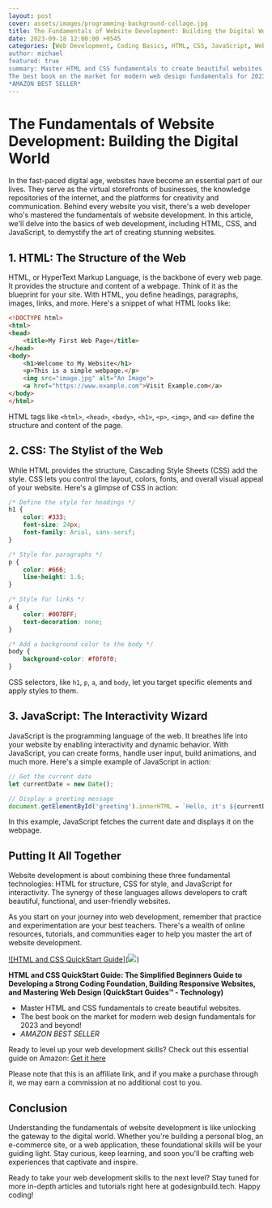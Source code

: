 ```yaml
---
layout: post
cover: assets/images/programming-background-collage.jpg
title: The Fundamentals of Website Development: Building the Digital World
date: 2023-09-18 12:00:00 +0545
categories: [Web Development, Coding Basics, HTML, CSS, JavaScript, Website Design, Beginner's Guide, Coding Fundamentals, Web Development Essentials]
author: michael
featured: true
summary: Master HTML and CSS fundamentals to create beautiful websites.
The best book on the market for modern web design fundamentals for 2023 and beyond!
*AMAZON BEST SELLER*
---
```


# The Fundamentals of Website Development: Building the Digital World

In the fast-paced digital age, websites have become an essential part of our lives. They serve as the virtual storefronts of businesses, the knowledge repositories of the internet, and the platforms for creativity and communication. Behind every website you visit, there's a web developer who's mastered the fundamentals of website development. In this article, we'll delve into the basics of web development, including HTML, CSS, and JavaScript, to demystify the art of creating stunning websites.

## **1. HTML: The Structure of the Web**

HTML, or HyperText Markup Language, is the backbone of every web page. It provides the structure and content of a webpage. Think of it as the blueprint for your site. With HTML, you define headings, paragraphs, images, links, and more. Here's a snippet of what HTML looks like:

```html
<!DOCTYPE html>
<html>
<head>
    <title>My First Web Page</title>
</head>
<body>
    <h1>Welcome to My Website</h1>
    <p>This is a simple webpage.</p>
    <img src="image.jpg" alt="An Image">
    <a href="https://www.example.com">Visit Example.com</a>
</body>
</html>
```

HTML tags like `<html>`, `<head>`, `<body>`, `<h1>`, `<p>`, `<img>`, and `<a>` define the structure and content of the page.

## **2. CSS: The Stylist of the Web**

While HTML provides the structure, Cascading Style Sheets (CSS) add the style. CSS lets you control the layout, colors, fonts, and overall visual appeal of your website. Here's a glimpse of CSS in action:

```css
/* Define the style for headings */
h1 {
    color: #333;
    font-size: 24px;
    font-family: Arial, sans-serif;
}

/* Style for paragraphs */
p {
    color: #666;
    line-height: 1.6;
}

/* Style for links */
a {
    color: #007BFF;
    text-decoration: none;
}

/* Add a background color to the body */
body {
    background-color: #f0f0f0;
}
```

CSS selectors, like `h1`, `p`, `a`, and `body`, let you target specific elements and apply styles to them.

## **3. JavaScript: The Interactivity Wizard**

JavaScript is the programming language of the web. It breathes life into your website by enabling interactivity and dynamic behavior. With JavaScript, you can create forms, handle user input, build animations, and much more. Here's a simple example of JavaScript in action:

```javascript
// Get the current date
let currentDate = new Date();

// Display a greeting message
document.getElementById('greeting').innerHTML = `Hello, it's ${currentDate.toDateString()}!`;
```

In this example, JavaScript fetches the current date and displays it on the webpage.

## **Putting It All Together**

Website development is about combining these three fundamental technologies: HTML for structure, CSS for style, and JavaScript for interactivity. The synergy of these languages allows developers to craft beautiful, functional, and user-friendly websites.

As you start on your journey into web development, remember that practice and experimentation are your best teachers. There's a wealth of online resources, tutorials, and communities eager to help you master the art of website development.

[![HTML and CSS QuickStart Guide](<a href="https://www.amazon.com/HTML-CSS-QuickStart-Guide-Simplified/dp/1636100007?crid=2LUGUFFAH0IP1&keywords=website+development&qid=1695042989&sprefix=website+dev%2Caps%2C346&sr=8-7&linkCode=li2&tag=godesignbuild-20&linkId=6883b1da2e5f94b069b1b77a5aa3dc72&language=en_US&ref_=as_li_ss_il" target="_blank"><img border="0" src="//ws-na.amazon-adsystem.com/widgets/q?_encoding=UTF8&ASIN=1636100007&Format=_SL160_&ID=AsinImage&MarketPlace=US&ServiceVersion=20070822&WS=1&tag=godesignbuild-20&language=en_US" ></a><img src="https://ir-na.amazon-adsystem.com/e/ir?t=godesignbuild-20&language=en_US&l=li2&o=1&a=1636100007" width="1" height="1" border="0" alt="" style="border:none !important; margin:0px !important;" />)](https://amzn.to/3Pq7US8)

**HTML and CSS QuickStart Guide: The Simplified Beginners Guide to Developing a Strong Coding Foundation, Building Responsive Websites, and Mastering Web Design (QuickStart Guides™ - Technology)**

- Master HTML and CSS fundamentals to create beautiful websites.
- The best book on the market for modern web design fundamentals for 2023 and beyond!
- *AMAZON BEST SELLER*

Ready to level up your web development skills? Check out this essential guide on Amazon: [Get it here](https://amzn.to/3Pq7US8)

Please note that this is an affiliate link, and if you make a purchase through it, we may earn a commission at no additional cost to you.


## **Conclusion**

Understanding the fundamentals of website development is like unlocking the gateway to the digital world. Whether you're building a personal blog, an e-commerce site, or a web application, these foundational skills will be your guiding light. Stay curious, keep learning, and soon you'll be crafting web experiences that captivate and inspire.

Ready to take your web development skills to the next level? Stay tuned for more in-depth articles and tutorials right here at godesignbuild.tech. Happy coding!